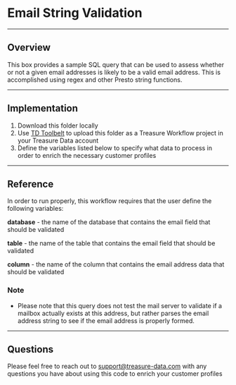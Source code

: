 # Email String Validation

----
## Overview

This box provides a sample SQL query that can be used to assess whether or not a given email addresses is likely to be a valid email address. This is accomplished using regex and other Presto string functions.

----
## Implementation
1. Download this folder locally
2. Use [TD Toolbelt](https://docs.treasuredata.com/display/public/PD/Treasure+Workflow+Quick+Start+using+TD+Toolbelt+in+a+CLI) to upload this folder as a Treasure Workflow project in your Treasure Data account
3. Define the variables listed below to specify what data to process in order to enrich the necessary customer profiles

----
## Reference

In order to run properly, this workflow requires that the user define the following variables:

**database** - the name of the database that contains the email field that should be validated

**table** - the name of the table that contains the email field that should be validated

**column** - the name of the column that contains the email address data that should be validated


### Note
* Please note that this query does not test the mail server to validate if a mailbox actually exists at this address, but rather parses the email address string to see if the email address is properly formed.

----
## Questions

Please feel free to reach out to support@treasure-data.com with any questions you have about using this code to enrich your customer profiles


